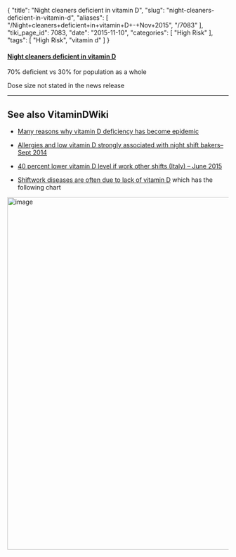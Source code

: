 {
    "title": "Night cleaners deficient in vitamin D",
    "slug": "night-cleaners-deficient-in-vitamin-d",
    "aliases": [
        "/Night+cleaners+deficient+in+vitamin+D+-+Nov+2015",
        "/7083"
    ],
    "tiki_page_id": 7083,
    "date": "2015-11-10",
    "categories": [
        "High Risk"
    ],
    "tags": [
        "High Risk",
        "vitamin d"
    ]
}


#### [Night cleaners deficient in vitamin D](http://www.europeancleaningjournal.com/magazine/articles/latest-news/night-cleaners-deficient-in-vitamin-d)

70% deficient vs 30% for population as a whole

Dose size not stated in the news release

---

## See also VitaminDWiki

* [Many reasons why vitamin D deficiency has become epidemic](/posts/many-reasons-why-vitamin-d-deficiency-has-become-epidemic)

* [Allergies and low vitamin D strongly associated with night shift bakers– Sept 2014](/posts/allergies-and-low-vitamin-d-strongly-associated-with-night-shift-bakers)

* [40 percent lower vitamin D level if work other shifts (Italy) – June 2015](/posts/40-percent-lower-vitamin-d-level-if-work-other-shifts-italy)

* [Shiftwork diseases are often due to lack of vitamin D](/posts/shiftwork-diseases-are-often-due-to-lack-of-vitamin-d) which has the following chart

<img src="https://d1bk1kqxc0sym.cloudfront.net/attachments/gif/shiftwork-disease.gif" alt="image" width="800">